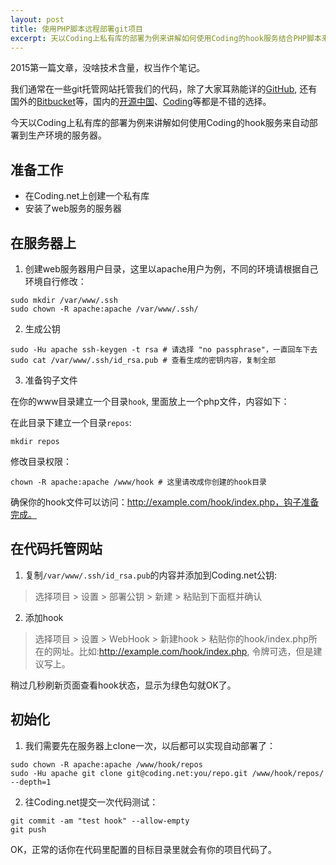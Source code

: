 ```yaml
---
layout: post
title: 使用PHP脚本远程部署git项目
excerpt: 天以Coding上私有库的部署为例来讲解如何使用Coding的hook服务结合PHP脚本来自动部署到生产环境的服务器
---
```


2015第一篇文章，没啥技术含量，权当作个笔记。

我们通常在一些git托管网站托管我们的代码，除了大家耳熟能详的[GitHub](https://github.com), 还有国外的[Bitbucket](https://bitbucket.org/)等，国内的[开源中国](http://git.oschina.net/)、[Coding](https://coding.net/)等都是不错的选择。

今天以Coding上私有库的部署为例来讲解如何使用Coding的hook服务来自动部署到生产环境的服务器。

## 准备工作

- 在Coding.net上创建一个私有库
- 安装了web服务的服务器

## 在服务器上

1. 创建web服务器用户目录，这里以apache用户为例，不同的环境请根据自己环境自行修改：

```shell
sudo mkdir /var/www/.ssh
sudo chown -R apache:apache /var/www/.ssh/
```

2. 生成公钥

```shell
sudo -Hu apache ssh-keygen -t rsa # 请选择 "no passphrase"，一直回车下去
sudo cat /var/www/.ssh/id_rsa.pub # 查看生成的密钥内容，复制全部
```

3. 准备钩子文件

在你的www目录建立一个目录`hook`, 里面放上一个php文件，内容如下：

<script src="https://gist.github.com/overtrue/0bf1cd704bf804de2e2c.js"></script>

在此目录下建立一个目录`repos`:

```shell
mkdir repos
```

修改目录权限：

```shell
chown -R apache:apache /www/hook # 这里请改成你创建的hook目录
```

确保你的hook文件可以访问：http://example.com/hook/index.php，钩子准备完成。

## 在代码托管网站

1. 复制`/var/www/.ssh/id_rsa.pub`的内容并添加到Coding.net公钥:

> 选择项目 > 设置 > 部署公钥 > 新建 > 粘贴到下面框并确认

2. 添加hook

> 选择项目 > 设置 > WebHook > 新建hook > 粘贴你的hook/index.php所在的网址。比如:http://example.com/hook/index.php, 令牌可选，但是建议写上。

稍过几秒刷新页面查看hook状态，显示为绿色勾就OK了。

## 初始化

1. 我们需要先在服务器上clone一次，以后都可以实现自动部署了：

```shell
sudo chown -R apache:apache /www/hook/repos
sudo -Hu apache git clone git@coding.net:you/repo.git /www/hook/repos/  --depth=1
```

2. 往Coding.net提交一次代码测试：

```shell
git commit -am "test hook" --allow-empty
git push 
```

OK，正常的话你在代码里配置的目标目录里就会有你的项目代码了。

